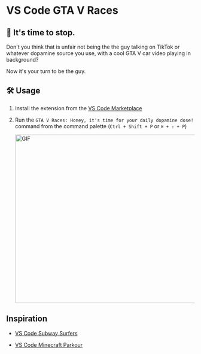 # VS Code GTA V Races

## 🛑 It's time to stop.

Don't you think that is unfair not being the the guy talking on TikTok or whatever dopamine source you use, with a cool GTA V car video playing in background?

Now it's your turn to be the guy.

## 🛠️ Usage

1. Install the extension from the [VS Code Marketplace](https://marketplace.visualstudio.com/items?itemName=ariel-roque.gtav-races)
2. Run the `GTA V Races: Honey, it's time for your daily dopamine dose!` command from the command palette (`Ctrl + Shift + P` or `⌘ + ⇧ + P`)

	<img width = 800px height=450px alt="GIF" src="https://github.com/pvtoari/vscode-gtav-races/blob/main/resources/showcase.gif?raw=true" />

## Inspiration

- [VS Code Subway Surfers](https://marketplace.visualstudio.com/items?itemName=jirkavrba.subway-surfers)

- [VS Code Minecraft Parkour](https://github.com/ap-1/vscode-minecraft-parkour)
